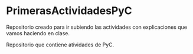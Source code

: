 # PrimerasActividadesPyC
Repositorio creado para ir subiendo las actividades con explicaciones que vamos haciendo en clase.

Repositorio que contiene atividades de PyC.
